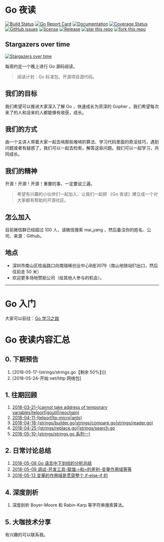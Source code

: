 # Go 夜读

[![Build Status](https://travis-ci.org/developer-learning/night-reading-go.svg?branch=master)](https://travis-ci.org/developer-learning/night-reading-go) [![Go Report Card](https://goreportcard.com/badge/github.com/developer-learning/night-reading-go)](https://goreportcard.com/report/github.com/developer-learning/night-reading-go)  [![Documentation](https://godoc.org/github.com/developer-learning/night-reading-go?status.svg)](http://godoc.org/github.com/developer-learning/night-reading-go) [![Coverage Status](https://coveralls.io/repos/github/developer-learning/night-reading-go/badge.svg?branch=master)](https://coveralls.io/github/developer-learning/night-reading-go?branch=master) [![GitHub issues](https://img.shields.io/github/issues/developer-learning/night-reading-go.svg?label=Issue)](https://github.com/developer-learning/night-reading-go/issues) [![license](https://img.shields.io/github/license/developer-learning/night-reading-go.svg)](https://github.com/developer-learning/night-reading-go/blob/master/LICENSE) [![Release](https://img.shields.io/github/release/developer-learning/night-reading-go.svg?label=Release)](https://github.com/developer-learning/night-reading-go/releases) [![star this repo](http://githubbadges.com/star.svg?user=developer-learning&repo=night-reading-go)](http://github.com/developer-learning/night-reading-go) [![fork this repo](http://githubbadges.com/fork.svg?user=developer-learning&repo=night-reading-go)](http://github.com/developer-learning/night-reading-go/fork)

## Stargazers over time

[![Stargazers over time](https://starcharts.herokuapp.com/developer-learning/night-reading-go.svg)](https://starcharts.herokuapp.com/developer-learning/night-reading-go)

每周约定一个晚上进行 Go 源码阅读。

>阅读计划：Go 标准包、开源项目源代码。

## 我们的目标

我们希望可以推进大家深入了解 Go ，快速成长为资深的 Gopher 。我们希望每次来了的人和没来的人都能够有收获，成长。

## 我们的方式

由一个主讲人带着大家一起去啃那些难啃的算法、学习代码里面的奇淫技巧，遇到问题或者有疑惑了，我们可以一起去检索，解答这些问题。我们可以一起学习，共同成长。

## 我们的精神

开源！开源！开源！重要的事，一定要说三遍。

>希望有兴趣的小伙伴们一起加入，让我们一起把 《Go 夜读》建立成一个对大家都有帮助的开源社区。

## 怎么加入

目前微信群已经超过 100 人，请微信搜索 mai_yang ，然后备注你的姓名、公司、来源：Github。

## 地点

- 深圳市南山区桂庙路口向南瑞峰创业中心B座3079（南山地铁站E1出口，然后往前走 50 米）
- 欢迎更多场地赞助公司（给其他人参与的机会）。

----

# Go 入门

大家可以前往：[Go 学习之路](https://github.com/developer-learning/learning-golang)

# Go 夜读内容汇总

## 0. 下期预告

1. [2018-05-17-(strings/strings.go【剩余 50%】)])
2. [2018-05-24-开始 net/http 网络包]

## 1. 往期回顾

1. [2018-03-21-(cannot take address of temporary variables|telport|goutil|neochain)](./20180321/README.md)
2. [2018-04-11-(telport|tp-micro|ants)](./20180411/README.md)
3. [2018-04-18-(strings/builder.go|strings/compare.go|strings/reader.go)](./20180418/README.md)
4. [2018-04-25-(strings/replace.go)|strings/search.go](./20180425/README.md)
5. [2018-05-10-(strings/strings.go 系列一)](./20180510/README.md)

## 2. 日常讨论总结

1. [2018-05-08 Go 语言中下划线的分析总结](./discuss/2018-05-08-anlayze-underscore-in-go.md)
2. [2018-05-09 调试-开发工具-赋值:=和=的差别-变量作用域等等](./discuss/2018-05-09-wechat-discuss.md)
3. [2018-05-13 变量的作用域是贯穿整个 if-else-if 的](./discuss/2018-05-13-declaring-variables-on-if-else.md)

## 4. 深度剖析

1. 深度剖析 Boyer-Moore 和 Rabin-Karp 等字符串搜索算法。

## 5. 大咖技术分享

有兴趣的可以联系我。